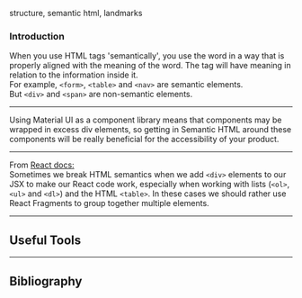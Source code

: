 structure, semantic html, landmarks

### Introduction

When you use HTML tags 'semantically', you use the word in a way that is properly aligned with the meaning of the word. The tag will have meaning in relation to the information inside it.  
For example, `<form>`, `<table>` and `<nav>` are semantic elements.  
But `<div>` and `<span>` are non-semantic elements.

---

Using Material UI as a component library means that components may be wrapped in excess div elements, so getting in Semantic HTML around these components will be really beneficial for the accessibility of your product.

---

From [React docs:](https://reactjs.org/docs/accessibility.html)  
Sometimes we break HTML semantics when we add `<div>` elements to our JSX to make our React code work, especially when working with lists (`<ol>`, `<ul>` and `<dl>`) and the HTML `<table>`. In these cases we should rather use React Fragments to group together multiple elements.

---

## Useful Tools

---

## Bibliography

